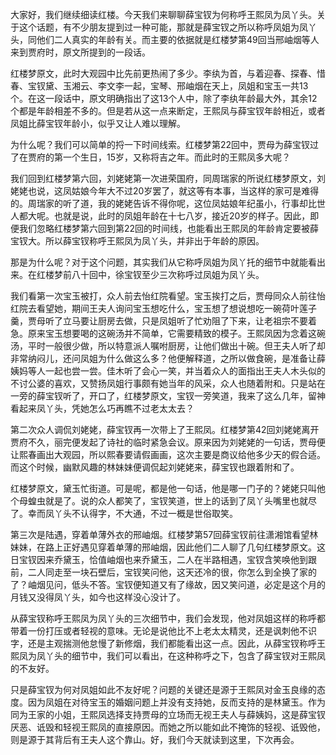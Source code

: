 
大家好，我们继续细读红楼。今天我们来聊聊薛宝钗为何称呼王熙凤为凤丫头。关于这个话题，有不少朋友提到过一种可能，那就是薛宝钗之所以称呼凤姐为凤丫头，同他们二人真实的年龄有关。而主要的依据就是红楼梦第49回当邢岫烟等人来到贾府时，原文所提到的一段话。

红楼梦原文，此时大观园中比先前更热闹了多少。李纨为首，与着迎春、探春、惜春、宝钗黛、玉湘云、李文李一起，宝琴、邢岫烟在天上，凤姐和宝玉一共13个。在这一段话中，原文明确指出了这13个人中，除了李纨年龄最大外，其余12个都是年龄相差不多的。但是若从这一点来断定，王熙凤与薛宝钗年龄相近，或者凤姐比薛宝钗年龄小，似乎又让人难以理解。

为什么呢？我们可以简单的捋一下时间线索。红楼梦第22回中，贾母为薛宝钗过了在贾府的第一个生日，15岁，又称将吉之年。而此时的王熙凤多大呢？

我们回到红楼梦第六回，刘姥姥第一次进荣国府，同周瑞家的所说红楼梦原文，刘姥姥也说，这凤姑娘今年大不过20岁罢了，就这等有本事，当这样的家可是难得的。周瑞家的听了道，我的姥姥告诉不得你呢，这位凤姑娘年纪虽小，行事却比世人都大呢。也就是说，此时的凤姐年龄在十七八岁，接近20岁的样子。因此，即便我们忽略红楼梦第六回到第22回的时间线，也能看出王熙凤的年龄肯定要被薛宝钗大。所以薛宝钗称呼王熙凤为凤丫头，并非出于年龄的原因。

那是为什么呢？对于这个问题，其实我们从它称呼凤姐为凤丫托的细节中就能看出来。在红楼梦前八十回中，徐宝钗至少三次称呼过凤姐为凤丫头。

我们看第一次宝玉被打，众人前去怡红院看望。宝玉挨打之后，贾母同众人前往怡红院去看望她，期间王夫人询问宝玉想吃什么，宝玉想了想说想吃一碗荷叶莲子羹，贾母听了立马要让厨房去做，只是凤姐听了忙劝阻了下来，让老祖宗不要着急。原来宝玉想要喝的这碗汤并不简单，它需要精致的模子。王熙凤因为念着这碗汤，平时一般很少做，所以特意派人嘱咐厨房，让他们做出十碗。但王夫人听了却非常纳闷儿，还问凤姐为什么做这么多？他便解释道，之所以做食碗，是准备让薛姨妈等人一起也尝一尝。佳木听了会心一笑，并当着众人的面指出王夫人木头似的不讨公婆的喜欢，又赞扬凤姐行事颇有她当年的风采，众人也随着附和。只是站在一旁的薛宝钗听了，开口了，红楼梦原文，宝钗一旁笑道，我来了这么几年，留神看起来凤丫头，凭她怎么巧再瞧不过老太太去？

第二次众人调侃刘姥姥，薛宝钗再一次带上了王熙凤。红楼梦第42回刘姥姥离开贾府不久，丽完便发起了诗社的临时紧急会议。原来因为刘姥姥的一句话，贾母便让熙春画出大观园，所以熙春要请假画画，这次主要是商议给他多少天的假合适。而这个时候，幽默风趣的林妹妹便调侃起刘姥姥来，薛宝钗也跟着附和了。

红楼梦原文，黛玉忙街道。可是呢，都是他一句话，他是哪一门子的？姥姥只叫他个母蝗虫就是了。说的众人都笑了，宝钗笑道，世上的话到了凤丫头嘴里也就尽了。幸而凤丫头不认得字，不大通，不过一概是世俗取笑。

第三次是陆遇，穿着单薄外衣的邢岫烟。红楼梦第57回薛宝钗前往潇湘馆看望林妹妹，在路上正好遇见穿着单薄的邢岫烟，因此他们二人聊了几句红楼梦原文。这日宝钗因来乔黛玉，恰值岫烟也来乔黛玉，二人在半路相遇，宝钗含笑唤他到跟前，二人同走至一块石壁后，宝钗笑问他，这天还冷的很，你怎么到全换了家的了？岫烟见问，低头不答。宝钗便知道又有了缘故，因又笑问道，必定是这个月的月钱又没得凤丫头，如今也这样没心没计了。

从薛宝钗称呼王熙凤为凤丫头的三次细节中，我们会发现，他对凤姐这样的称呼都带着一份打压或者轻视的意味。无论是说他比不上老太太精灵，还是讽刺他不识字，还是主观揣测他怠慢了新修烟，我们都能看出这一点。因此，从薛宝钗称呼王熙凤为凤丫头的细节中，我们可以看出，在这种称呼之下，包含了薛宝钗对王熙凤的不友好。

只是薛宝钗为何对凤姐如此不友好呢？问题的关键还是源于王熙凤对金玉良缘的态度。因为凤姐在对待宝玉的婚姻问题上并没有支持她，反而支持的是林黛玉。作为同为王家的小姐，王熙凤选择支持贾母的立场而无视王夫人与薛姨妈，这是薛宝钗厌恶、诋毁和轻视王熙凤的直接原因。而她之所以能如此不掩饰的轻视、诋毁他，则是源于其背后有王夫人这个靠山。好，我们今天就读到这里，下次再会。


